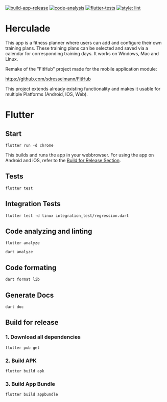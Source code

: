 [![build-app-release](https://github.com/sdresselmann/Lifting-Progress-Tracker/actions/workflows/build.yml/badge.svg)](https://github.com/sdresselmann/Lifting-Progress-Tracker/actions/workflows/build.yml)
[![code-analysis](https://github.com/sdresselmann/Lifting-Progress-Tracker/actions/workflows/code_analysis.yml/badge.svg)](https://github.com/sdresselmann/Lifting-Progress-Tracker/actions/workflows/code_analysis.yml)
[![flutter-tests](https://github.com/sdresselmann/Lifting-Progress-Tracker/actions/workflows/flutter_tests.yml/badge.svg)](https://github.com/sdresselmann/Lifting-Progress-Tracker/actions/workflows/flutter_tests.yml)
[![style: lint](https://img.shields.io/badge/style-lint-4BC0F5.svg)](https://pub.dev/packages/lint)

# Herculade

This app is a fitness planner where users can add and configure their own training plans. These training plans can be selected and saved via a calendar for corresponding training days. It works on Windows, Mac and Linux.

Remake of the "FitHub" project made for the mobile application module:

https://github.com/sdresselmann/FitHub

This project extends already existing functionality and makes it usable for multiple Platforms (Android, IOS, Web).

# Flutter

## Start
```
flutter run -d chrome
```

This builds and runs the app in your webbrowser. For using the app on Android and iOS, refer to the [Build for Release Section](#build-for-release).

## Tests
```
flutter test
```
## Integration Tests
```
flutter test -d linux integration_test/regression.dart
```
## Code analyzing and linting
```
flutter analyze
```
```
dart analyze
```
## Code formating
```
dart format lib
```

## Generate Docs
```
dart doc
```

## Build for release 

### 1. Download all dependencies
```
flutter pub get
```
### 2. Build APK
```
flutter build apk
```
### 3. Build App Bundle
```
flutter build appbundle
```
